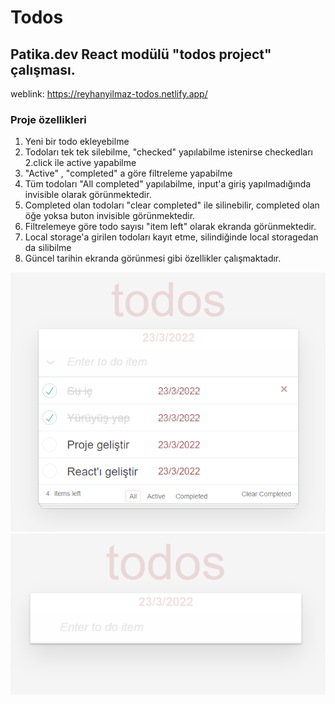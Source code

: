 # Todos
## Patika.dev React modülü "todos project" çalışması.

weblink: https://reyhanyilmaz-todos.netlify.app/

### Proje özellikleri
1. Yeni bir todo ekleyebilme
2. Todoları tek tek silebilme, "checked" yapılabilme istenirse checkedları 2.click ile active yapabilme
3. "Active" , "completed" a göre filtreleme yapabilme
4. Tüm todoları "All completed" yapılabilme, input'a giriş yapılmadığında invisible olarak görünmektedir.
5. Completed olan todoları "clear completed" ile silinebilir, completed olan öğe yoksa buton invisible görünmektedir.
6. Filtrelemeye göre todo sayısı "item left" olarak ekranda görünmektedir. 
7. Local storage'a girilen todoları kayıt etme, silindiğinde local storagedan da silibilme 
8. Güncel tarihin ekranda görünmesi gibi özellikler çalışmaktadır.

![screenshot1](./src/Assets/screen-shot1.png)
![screenshot2](./src/Assets/screen-shot2.png)